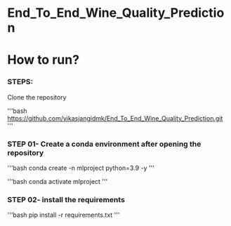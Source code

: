 # End_To_End_Wine_Quality_Prediction

# How to run?
### STEPS:

Clone the repository

'''bash
https://github.com/vikasjangidmk/End_To_End_Wine_Quality_Prediction.git
'''
### STEP 01- Create a conda environment after opening the repository

'''bash
conda create -n mlproject python=3.9 -y
'''

'''bash
conda activate mlproject
'''


### STEP 02- install the requirements
'''bash
pip install -r requirements.txt
'''
